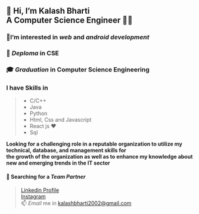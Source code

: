  👋  Hi, I’m Kalash Bharti<br> 
 A Computer Science Engineer  🧑‍💻
 -
### 👀I’m interested in $web$ and $android$ $development$ <br>
### 🏫 $Deploma$ <b>in CSE </b>
### 🎓 $Graduation$ in <b>Computer Science Engineering</u></b>
### I have Skills in <br>
>* C/C++
>* Java
>* Python
>* Html, Css and Javascript
>* React js ❤️
>* Sql <br>

<b>Looking for a challenging role in a reputable
organization to utilize my technical, database, and
management skills for <br>the growth of the organization
as well as to enhance my knowledge about new and
emerging trends in the IT sector</b>
#### <b> 🔎  Searching for a</b> $Team$ $Partner$<br>
>[ Linkedin Profile ](https://www.linkedin.com/in/kalash-bharti-31842a251/)<br>
>[ Instagram ](https://www.instagram.com/kalashbharti26/)<br>
 📫  $Email$ me in  [kalashbharti2002@gmail.com](mailto:kalashbharti2002@gmail.com)
